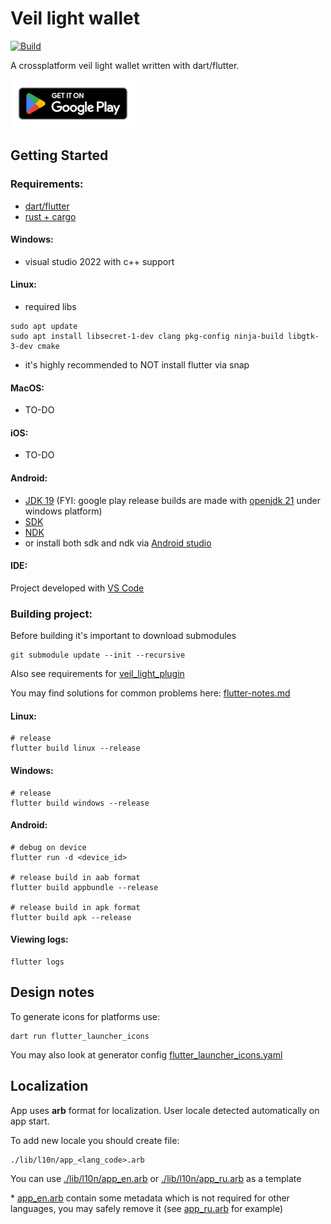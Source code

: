 # Veil light wallet
[![Build](https://github.com/steel97/veil_wallet/actions/workflows/build.yaml/badge.svg)](https://github.com/steel97/veil_wallet/actions/workflows/build.yaml)

A crossplatform veil light wallet written with dart/flutter.

[![Get Veil Wallet on Google Play](docs/images/google-play-badge_downscale.png)](https://play.google.com/store/apps/details?id=org.veilproject.wallet)

## Getting Started
### Requirements:
- [dart/flutter](https://docs.flutter.dev/get-started/install)
- [rust + cargo](https://www.rust-lang.org/tools/install)

#### Windows:
- visual studio 2022 with c++ support

#### Linux:
- required libs
```
sudo apt update
sudo apt install libsecret-1-dev clang pkg-config ninja-build libgtk-3-dev cmake
```
- it's highly recommended to NOT install flutter via snap

#### MacOS:
- TO-DO

#### iOS:
- TO-DO

#### Android:
- [JDK 19](https://jdk.java.net/19/) (FYI: google play release builds are made with [openjdk 21](https://jdk.java.net/21/) under windows platform)
- [SDK](https://developer.android.com/tools/releases/platform-tools)
- [NDK](https://developer.android.com/ndk)
- or install both sdk and ndk via [Android studio](https://developer.android.com/studio)

#### IDE:
Project developed with [VS Code](https://code.visualstudio.com/)

### Building project:
Before building it's important to download submodules
```
git submodule update --init --recursive
```

Also see requirements for [veil_light_plugin](https://github.com/steel97/veil_light_plugin)

You may find solutions for common problems here: [flutter-notes.md](docs/flutter-notes.md)

#### Linux:
```
# release
flutter build linux --release
```

#### Windows:
```
# release
flutter build windows --release
```

#### Android:
```
# debug on device
flutter run -d <device_id>

# release build in aab format
flutter build appbundle --release

# release build in apk format
flutter build apk --release
```

#### Viewing logs:
```
flutter logs
```

## Design notes
To generate icons for platforms use:
```
dart run flutter_launcher_icons
```
You may also look at generator config [flutter_launcher_icons.yaml](flutter_launcher_icons.yaml)

## Localization
App uses **arb** format for localization. User locale detected automatically on app start.

To add new locale you should create file:
```
./lib/l10n/app_<lang_code>.arb
```
You can use [./lib/l10n/app_en.arb](lib/l10n/app_en.arb) or [./lib/l10n/app_ru.arb](lib/l10n/app_ru.arb) as a template

\* [app_en.arb](lib/l10n/app_en.arb) contain some metadata which is not required for other languages, you may safely remove it (see [app_ru.arb](lib/l10n/app_ru.arb) for example)